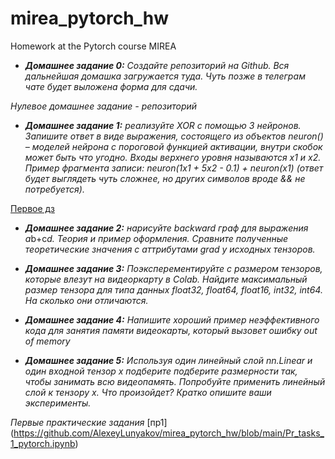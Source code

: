 # mirea_pytorch_hw
Homework at the Pytorch course MIREA

* ***Домашнее задание 0:*** *Создайте репозиторий на Github. Вся дальнейшая домашка загружается туда. Чуть позже в телеграм чате будет выложена форма для сдачи.*

*Нулевое домашнее задание - репозиторий*

* ***Домашнее задание 1:*** *реализуйте XOR с помощью 3 нейронов. Запишите ответ в виде выражения, состоящего из объектов neuron() – моделей нейрона с пороговой функцией активации, внутри скобок может быть что угодно. Входы верхнего уровня называются x1 и x2. Пример фрагмента записи: neuron(1x1 + 5x2 - 0.1) + neuron(x1) (ответ будет выглядеть чуть сложнее, но других символов вроде && не потребуется).*

[Первое дз](https://github.com/AlexeyLunyakov/mirea_pytorch_hw/blob/main/1st_dz_pytorch.ipynb)

* ***Домашнее задание 2:*** *нарисуйте backward граф для выражения a*b+c*d. Теория и пример оформления. Сравните полученные теоретические значения с аттрибутами grad у исходных тензоров.*

* ***Домашнее задание 3:*** *Поэксперементируйте с размером тензоров, которые влезут на видеоркарту в Colab. Найдите максимальный размер тензора для типа данных float32, float64, float16, int32, int64. На сколько они отличаются.*

* ***Домашнее задание 4:*** *Напишите хороший пример неэффективного кода для занятия памяти видеокарты, который вызовет ошибку out of memory*

* ***Домашнее задание 5:*** *Используя один линейный слой nn.Linear и один входной тензор x подберите подберите размерности так, чтобы занимать всю видеопамять. Попробуйте применить линейный слой к тензору x. Что произойдет? Кратко опишите ваши эксперименты.*

*Первые практические задания*
[пр1] (https://github.com/AlexeyLunyakov/mirea_pytorch_hw/blob/main/Pr_tasks_1_pytorch.ipynb)
